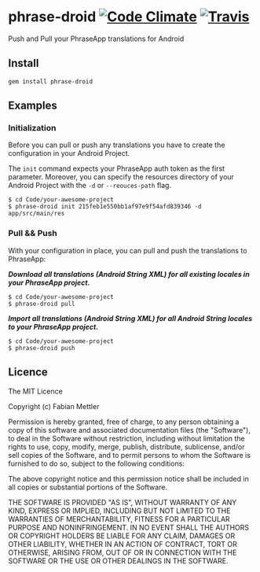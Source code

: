 # phrase-droid [![Code Climate](https://codeclimate.com/github/maveonair/phrase-droid.png)](https://codeclimate.com/github/maveonair/phrase-droid) [![Travis](https://api.travis-ci.org/maveonair/phrase-droid.png)](https://api.travis-ci.org/maveonair/phrase-droid.svg)

Push and Pull your PhraseApp translations for Android

## Install
```
gem install phrase-droid
```

## Examples
### Initialization
Before you can pull or push any translations you have to create the configuration in your Android Project.

The ```init``` command expects your PhraseApp auth token as the first parameter. Moreover, you can specify the resources directory of your Android Project with the ```-d``` or ```--reouces-path``` flag.

```
$ cd Code/your-awesome-project
$ phrase-droid init 215feb1e550bb1af97e9f54afd839346 -d app/src/main/res
```

### Pull && Push
With your configuration in place, you can pull and push the translations to PhraseApp:

___Download all translations (Android String XML) for all existing locales in your PhraseApp project.___
```
$ cd Code/your-awesome-project
$ phrase-droid pull
```

___Import all translations (Android String XML) for all Android String locales to your PhraseApp project.___
```
$ cd Code/your-awesome-project
$ phrase-droid push
```

## Licence
The MIT Licence

Copyright (c) Fabian Mettler

Permission is hereby granted, free of charge, to any person obtaining a copy of this software and associated documentation files (the "Software"), to deal in the Software without restriction, including without limitation the rights to use, copy, modify, merge, publish, distribute, sublicense, and/or sell copies of the Software, and to permit persons to whom the Software is furnished to do so, subject to the following conditions:

The above copyright notice and this permission notice shall be included in all copies or substantial portions of the Software.

THE SOFTWARE IS PROVIDED "AS IS", WITHOUT WARRANTY OF ANY KIND, EXPRESS OR IMPLIED, INCLUDING BUT NOT LIMITED TO THE WARRANTIES OF MERCHANTABILITY, FITNESS FOR A PARTICULAR PURPOSE AND NONINFRINGEMENT. IN NO EVENT SHALL THE AUTHORS OR COPYRIGHT HOLDERS BE LIABLE FOR ANY CLAIM, DAMAGES OR OTHER LIABILITY, WHETHER IN AN ACTION OF CONTRACT, TORT OR OTHERWISE, ARISING FROM, OUT OF OR IN CONNECTION WITH THE SOFTWARE OR THE USE OR OTHER DEALINGS IN THE SOFTWARE.
